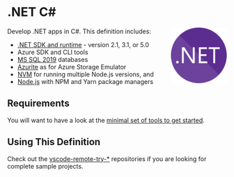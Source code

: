 # .NET C#
[<img align="right" alt=".NET C-sharp" width="128rem" src="https://raw.githubusercontent.com/github/explore/93d8a67084f94b2a444e510199a6e7622e5b09a3/topics/dotnet/dotnet.png" />][dotnet-resources]

Develop .NET apps in C#. This definition includes:
- [.NET SDK and runtime][dotnet-compatibility] - version 2.1, 3.1, or 5.0
- Azure SDK and CLI tools
- [MS SQL 2019][mssql-docker] databases
- [Azurite][azurite-docs] as for Azure Storage Emulator
- [NVM][nvm-docs] for running multiple Node.js versions, and
- [Node.js][nodejs-docs] with NPM and Yarn package managers

## Requirements
You will want to have a look at the [minimal set of tools to get started][devcontainers-requirements].

## Using This Definition
Check out the [vscode-remote-try-*][vscode-remote-try-search-query] repositories if you are looking for complete sample projects.

[dotnet-resources]: https://youtu.be/o-esVzL3YLI
[dotnet-compatibility]: https://docs.microsoft.com/en-us/dotnet/core/compatibility/5.0
[mssql-docker]: https://docs.microsoft.com/en-us/sql/tools/visual-studio-code/sql-server-develop-use-vscode?view=sql-server-ver15
[azurite-docs]: https://docs.microsoft.com/en-us/azure/storage/common/storage-use-azurite#install-and-run-the-azurite-docker-image
[nvm-docs]: https://
[nodejs-docs]: https://
[devcontainers-requirements]: https://github.com/kosalanuwan/devcontainers/#readme
[vscode-remote-try-search-query]: https://github.com/search?o=desc&q=vscode-remote-try-&s=updated&type=repositories
